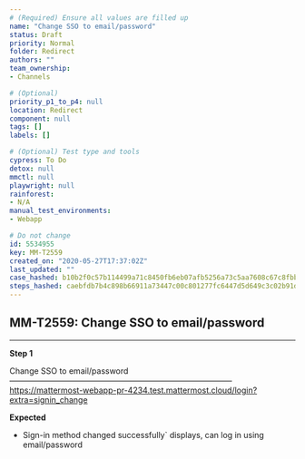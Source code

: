 ```yaml
---
# (Required) Ensure all values are filled up
name: "Change SSO to email/password"
status: Draft
priority: Normal
folder: Redirect
authors: ""
team_ownership: 
- Channels

# (Optional)
priority_p1_to_p4: null
location: Redirect
component: null
tags: []
labels: []

# (Optional) Test type and tools
cypress: To Do
detox: null
mmctl: null
playwright: null
rainforest: 
- N/A
manual_test_environments: 
- Webapp

# Do not change
id: 5534955
key: MM-T2559
created_on: "2020-05-27T17:37:02Z"
last_updated: ""
case_hashed: b10b2f0c57b114499a71c8450fb6eb07afb5256a73c5aa7608c67c8fbb1eccc84add82eebc031882213569cfd9ec667c
steps_hashed: caebfdb7b4c898b66911a73447c00c801277fc6447d5d649c3c02b91d92691e20c4087d3aa8d21416caa36c22b7b9111
---
```


<!-- (Auto-generated) Based on frontmatter's "key" and "name" -->

## MM-T2559: Change SSO to email/password

---

**Step 1**

Change SSO to email/password\
————————————————————————————\
<https://mattermost-webapp-pr-4234.test.mattermost.cloud/login?extra=signin_change>

**Expected**

- Sign-in method changed successfully\` displays, can log in using email/password
